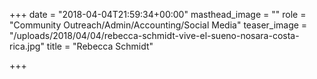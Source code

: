 +++
date = "2018-04-04T21:59:34+00:00"
masthead_image = ""
role = "Community Outreach/Admin/Accounting/Social Media"
teaser_image = "/uploads/2018/04/04/rebecca-schmidt-vive-el-sueno-nosara-costa-rica.jpg"
title = "Rebecca Schmidt"

+++
